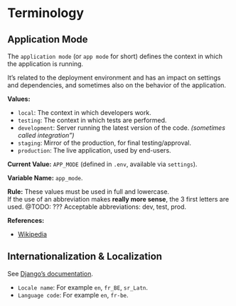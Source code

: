 # Terminology

## Application Mode

The `application mode` (or `app mode` for short) defines the context in which the application is running.

It’s related to the deployment environment and has an impact on settings and dependencies, and sometimes also on the behavior of the application.

**Values:**

- `local`: The context in which developers work.
- `testing`: The context in which tests are performed.
- `development`: Server running the latest version of the code. _(sometimes called integration”)_
- `staging`: Mirror of the production, for final testing/approval.
- `production`: The live application, used by end-users.

**Current Value:** `APP_MODE` (defined in `.env`, available via `settings`).

**Variable Name:** `app_mode`.

**Rule:** These values must be used in full and lowercase.  
If the use of an abbreviation makes **really more sense**, the 3 first letters are used.
@TODO: ??? Acceptable abbreviations: dev, test, prod.

**References:**

- [Wikipedia](https://en.wikipedia.org/wiki/Deployment_environment)


## Internationalization & Localization

See [Django’s documentation](https://docs.djangoproject.com/en/3.1/topics/i18n/#definitions).

- `Locale name`: For example `en`, `fr_BE`, `sr_Latn`.
- `Language code`: For example `en`, `fr-be`.
